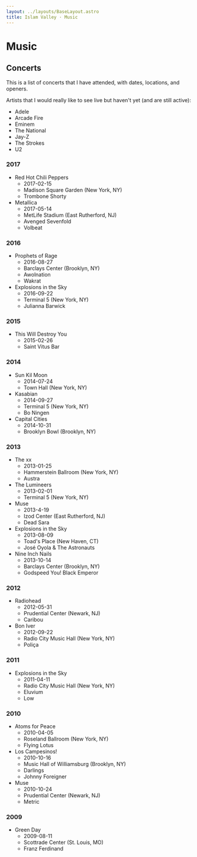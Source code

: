 ```yaml
---
layout: ../layouts/BaseLayout.astro
title: Islam Valley · Music
---
```


# Music

## Concerts

This is a list of concerts that I have attended, with dates, locations, and
openers.

Artists that I would really like to see live but haven't yet (and are still
active):

* Adele
* Arcade Fire
* Eminem
* The National
* Jay-Z
* The Strokes
* U2

### 2017
* Red Hot Chili Peppers
    * 2017-02-15
    * Madison Square Garden (New York, NY)
    * Trombone Shorty
* Metallica
    * 2017-05-14
    * MetLife Stadium (East Rutherford, NJ)
    * Avenged Sevenfold
    * Volbeat

### 2016
* Prophets of Rage
    * 2016-08-27
    * Barclays Center (Brooklyn, NY)
    * Awolnation
    * Wakrat
* Explosions in the Sky
    * 2016-09-22
    * Terminal 5 (New York, NY)
    * Julianna Barwick

### 2015
* This Will Destroy You
    * 2015-02-26
    * Saint Vitus Bar

### 2014
* Sun Kil Moon
    * 2014-07-24
    * Town Hall (New York, NY)
* Kasabian
    * 2014-09-27
    * Terminal 5 (New York, NY)
    * Bo Ningen
* Capital Cities
    * 2014-10-31
    * Brooklyn Bowl (Brooklyn, NY)

### 2013
* The xx
    * 2013-01-25
    * Hammerstein Ballroom (New York, NY)
    * Austra
* The Lumineers
    * 2013-02-01
    * Terminal 5 (New York, NY)
* Muse
    * 2013-4-19
    * Izod Center (East Rutherford, NJ)
    * Dead Sara
* Explosions in the Sky
    * 2013-08-09
    * Toad's Place (New Haven, CT)
    * José Oyola & The Astronauts
* Nine Inch Nails
    * 2013-10-14
    * Barclays Center (Brooklyn, NY)
    * Godspeed You! Black Emperor

### 2012
* Radiohead
    * 2012-05-31
    * Prudential Center (Newark, NJ)
    * Caribou
* Bon Iver
    * 2012-09-22
    * Radio City Music Hall (New York, NY)
    * Poliça

### 2011
* Explosions in the Sky
    * 2011-04-11
    * Radio City Music Hall (New York, NY)
    * Eluvium
    * Low

### 2010
* Atoms for Peace
    * 2010-04-05
    * Roseland Ballroom (New York, NY)
    * Flying Lotus
* Los Campesinos!
    * 2010-10-16
    * Music Hall of Williamsburg (Brooklyn, NY)
    * Darlings
    * Johnny Foreigner
* Muse
    * 2010-10-24
    * Prudential Center (Newark, NJ)
    * Metric

### 2009
* Green Day
    * 2009-08-11
    * Scottrade Center (St. Louis, MO)
    * Franz Ferdinand
